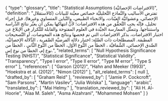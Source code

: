 {
    "type": "glossary",
    "title": "Statistical Assumptions (الافتراضات الإحصائيَّة)",
    "definition": "تفترض الأساليب والنَّماذج التَّحليليَّة خصائص معيَّنة للبيانات (كالاستقلال الإحصائي، وعشوائيَّة العيّنات، والانحناء الطبيعي، والتَّباين المتساوي وغيرها). قبل إجراء تحليل، فإنَّه يجب التَّحقُّق من هذه الافتراضات؛ لأنَّ انتهاكها يمكن أن يغيِّر نتائج الدِّراسة واستنتاجها. وتتمثَّل الممارسة الجيِّدة في العلوم المفتوحة والقابلة للتِّكرار في الإبلاغ عن اختبار الافتراضات، بذكر الافتراضات التي تم فحصها ونتائج هذه الفحوصات، أو التَّصحيحات المطبقة.  المصطلحات ذات الصِّلة: اختبار دلالة الفرضيَّة الصِّفرية ، الدِّلالة الإحصائيَّة، الصِّدق الإحصائي، الشَّفافيَّة ، الخطأ من النُّوع الأوّل، الخطأ من النَّوع الثَّاني ، الخطأ من نوع إم، الخطأ  من نوع إس.",
    "related_terms": [
        "Null Hypothesis Significance Testing (NHST)",
        "Statistical Significance",
        "Statistical Validity",
        "Transparency",
        "Type I error",
        "Type II error",
        "Type M error",
        "Type S error"
    ],
    "references": [
        "Garson (2012)",
        "Hahn and Meeker (1993)",
        "Hoekstra et al. (2012)",
        "Nimon (2012)"
    ],
    "alt_related_terms": [
        null
    ],
    "drafted_by": [
        "Graham Reid"
    ],
    "reviewed_by": [
        "Jamie P. Cockcroft",
        "Sam Parsons",
        "Martin Vasilev",
        "Julia Wolska"
    ],
    "language": "arabic",
    "translated_by": [
        "Mai Helmy."
    ],
    "translation_reviewed_by": [
        "Ali H. Al-Hoorie",
        "Alaa M. Saleh",
        "Asma Alzahrani",
        "Mohammed Mohsen"
    ]
}